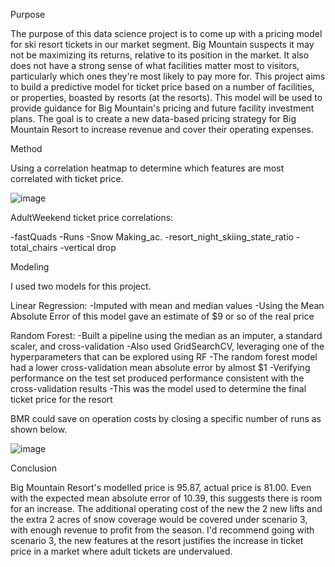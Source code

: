 Purpose

The purpose of this data science project is to come up with a pricing model for ski resort tickets in our market segment. Big Mountain suspects it may not be maximizing its returns, relative to its position in the market. It also does not have a strong sense of what facilities matter most to visitors, particularly which ones they're most likely to pay more for. This project aims to build a predictive model for ticket price based on a number of facilities, or properties, boasted by resorts (at the resorts). This model will be used to provide guidance for Big Mountain's pricing and future facility investment plans. The goal is to create a new data-based pricing strategy for Big Mountain Resort to increase revenue and cover their operating expenses.

Method

Using a correlation heatmap to determine which features are most correlated with ticket price.

![image](https://user-images.githubusercontent.com/72377927/121642621-624ace80-ca56-11eb-87b3-60cb6fb34088.png)

AdultWeekend ticket price correlations:

-fastQuads
-Runs
-Snow Making_ac. 
-resort_night_skiing_state_ratio
-total_chairs
-vertical drop

Modeling

I used two models for this project.

Linear Regression:
-Imputed with mean and median values
-Using the Mean Absolute Error of this model gave an estimate of $9 or so of the real price

Random Forest:
-Built a pipeline using the median as an imputer, a standard scaler, and cross-validation
-Also used GridSearchCV, leveraging one of the hyperparameters that can be explored using RF
-The random forest model had a lower cross-validation mean absolute error by almost $1 
-Verifying performance on the test set produced performance consistent with the cross-validation results
-This was the model used to determine the final ticket price for the resort

BMR could save on operation costs by closing a specific number of runs as shown below.

![image](https://user-images.githubusercontent.com/72377927/121643766-d174f280-ca57-11eb-943a-5f995c14c41f.png)

Conclusion

Big Mountain Resort's modelled price is $95.87$, actual price is $81.00$. Even with the expected mean absolute error of $10.39$, this suggests there is room for an increase. The additional operating cost of the new the 2 new lifts and the extra 2 acres of snow coverage would be covered under scenario 3, with enough revenue to profit from the season. I'd recommend going with scenario 3, the new features at the resort justifies the increase in ticket price in a market where adult tickets are undervalued.
